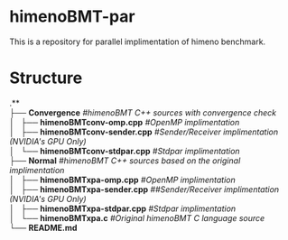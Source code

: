 # himenoBMT-par
This is a repository for parallel implimentation of himeno benchmark.

# Structure
.**   
├── **Convergence** *#himenoBMT C++ sources with convergence check*  
│   ├── **himenoBMTconv-omp.cpp** *#OpenMP implimentation*   
│   ├── **himenoBMTconv-sender.cpp** *#Sender/Receiver implimentation (NVIDIA's GPU Only)*  
│   └── **himenoBMTconv-stdpar.cpp** *#Stdpar implimentation*  
├── **Normal** *#himenoBMT C++ sources based on the original implimentation*  
│   ├── **himenoBMTxpa-omp.cpp** *#OpenMP implimentation*  
│   ├── **himenoBMTxpa-sender.cpp** *##Sender/Receiver implimentation (NVIDIA's GPU Only)*  
│   ├── **himenoBMTxpa-stdpar.cpp** *#Stdpar implimentation*  
│   └── **himenoBMTxpa.c** *#Original himenoBMT C language source*  
└── **README.md**  
